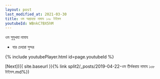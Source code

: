 ```yaml
---
layout: post
last_modified_at: 2021-03-30
title: ওম অগ্রাহ্যয়া নামায ১০৮ টাইমস
youtubeId: WBnkC7BX5hM
---
```

 
 
 ওম সুমুখযা নামায  
 
 -  যার চেহারা সুন্দর 
 
  
 
  
 
 
 
 
 
 


{% include youtubePlayer.html id=page.youtubeId %}
 
[Next]({{ site.baseurl }}{% link  split2/_posts/2019-04-22-ওম তীর্থকরায় নামায ১০৮ টাইমস.md%})
 
